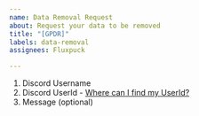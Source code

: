 ```yaml
---
name: Data Removal Request
about: Request your data to be removed
title: "[GPDR]"
labels: data-removal
assignees: Fluxpuck

---
```


1. Discord Username
2. Discord UserId - [Where can I find my UserId?](https://support.discord.com/hc/en-us/articles/206346498-Where-can-I-find-my-User-Server-Message-ID)
3. Message (optional)
